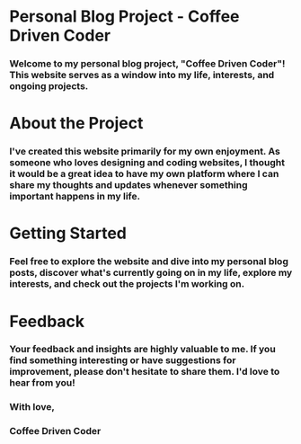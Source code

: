 # Personal Blog Project - Coffee Driven Coder

### Welcome to my personal blog project, "Coffee Driven Coder"! This website serves as a window into my life, interests, and ongoing projects.

# About the Project

### I've created this website primarily for my own enjoyment. As someone who loves designing and coding websites, I thought it would be a great idea to have my own platform where I can share my thoughts and updates whenever something important happens in my life.

# Getting Started

### Feel free to explore the website and dive into my personal blog posts, discover what's currently going on in my life, explore my interests, and check out the projects I'm working on.

# Feedback

### Your feedback and insights are highly valuable to me. If you find something interesting or have suggestions for improvement, please don't hesitate to share them. I'd love to hear from you!

### With love,

### Coffee Driven Coder
